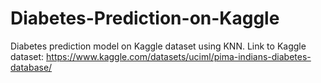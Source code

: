 # Diabetes-Prediction-on-Kaggle
Diabetes prediction model on Kaggle dataset using KNN.
Link to Kaggle dataset: https://www.kaggle.com/datasets/uciml/pima-indians-diabetes-database/
